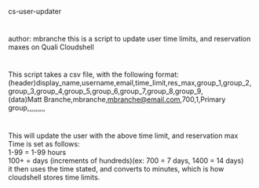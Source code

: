 cs-user-updater
#
author: mbranche
this is a script to update user time limits, and reservation maxes on Quali Cloudshell
# 
This script takes a csv file, with the following format:<br>
(header)display_name,username,email,time_limit,res_max,group_1,group_2,group_3,group_4,group_5,group_6,group_7,group_8,group_9,<br>
(data)Matt Branche,mbranche,mbranche@email.com,700,1,Primary group,,,,,,,,,								
#
This will update the user with the above time limit, and reservation max<br>
Time is set as follows:<br>
1-99 = 1-99 hours<br>
100+ = days (increments of hundreds)(ex: 700 = 7 days, 1400 = 14 days)<br>
it then uses the time stated, and converts to minutes, which is how cloudshell stores time limits.<br>
